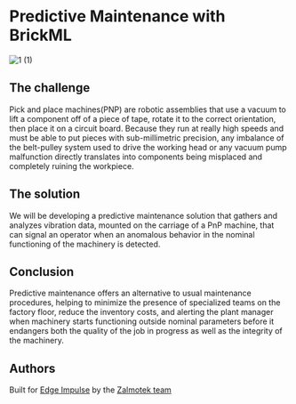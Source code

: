 # Predictive Maintenance with BrickML

![1 (1)](https://user-images.githubusercontent.com/58050803/203335254-9732f149-b3e3-47a4-8de2-038f9321f0ae.jpg)

## The challenge

Pick and place machines(PNP) are robotic assemblies that use a vacuum to lift a component off of a piece of tape, rotate it to the correct orientation, then place it on a circuit board. Because they run at really high speeds and must be able to put pieces with sub-millimetric precision, any imbalance of the belt-pulley system used to drive the working head or any vacuum pump malfunction directly translates into components being misplaced and completely ruining the workpiece.

## The solution

We will be developing a predictive maintenance solution that gathers and analyzes vibration data, mounted on the carriage of a PnP machine, that can signal an operator when an anomalous behavior in the nominal functioning of the machinery is detected.

## Conclusion

Predictive maintenance offers an alternative to usual maintenance procedures, helping to minimize the presence of specialized teams on the factory floor, reduce the inventory costs, and alerting the plant manager when machinery starts functioning outside nominal parameters before it endangers both the quality of the job in progress as well as the integrity of the machinery.

## Authors
   Built for [Edge Impulse](https://edgeimpulse.com/) by the [Zalmotek team](https://zalmotek.com/)

